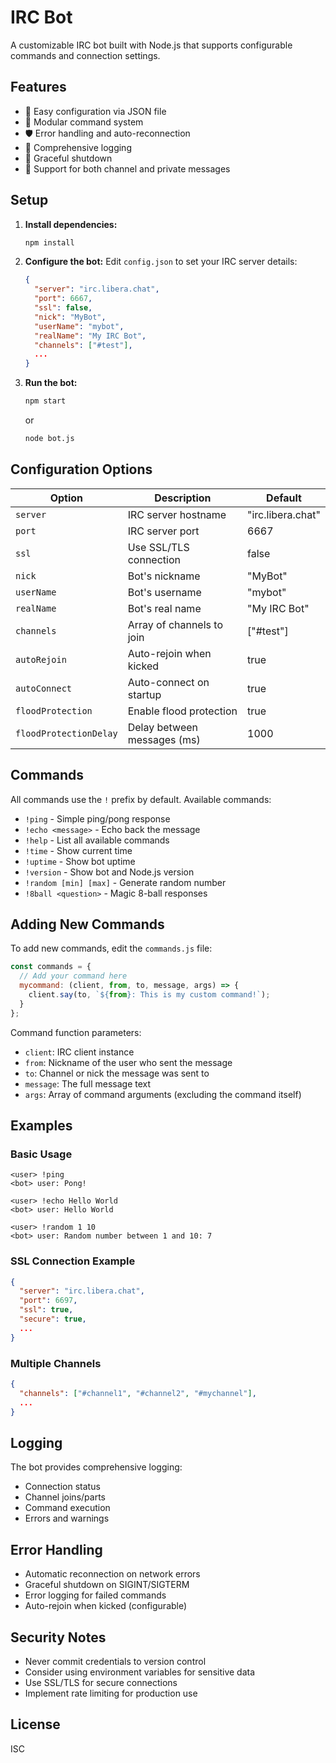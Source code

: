 # IRC Bot

A customizable IRC bot built with Node.js that supports configurable commands and connection settings.

## Features

- 🔧 Easy configuration via JSON file
- 🎯 Modular command system
- 🛡️ Error handling and auto-reconnection
- 📝 Comprehensive logging
- 🔄 Graceful shutdown
- 💬 Support for both channel and private messages

## Setup

1. **Install dependencies:**
   ```bash
   npm install
   ```

2. **Configure the bot:**
   Edit `config.json` to set your IRC server details:
   ```json
   {
     "server": "irc.libera.chat",
     "port": 6667,
     "ssl": false,
     "nick": "MyBot",
     "userName": "mybot",
     "realName": "My IRC Bot",
     "channels": ["#test"],
     ...
   }
   ```

3. **Run the bot:**
   ```bash
   npm start
   ```
   or
   ```bash
   node bot.js
   ```

## Configuration Options

| Option | Description | Default |
|--------|-------------|---------|
| `server` | IRC server hostname | "irc.libera.chat" |
| `port` | IRC server port | 6667 |
| `ssl` | Use SSL/TLS connection | false |
| `nick` | Bot's nickname | "MyBot" |
| `userName` | Bot's username | "mybot" |
| `realName` | Bot's real name | "My IRC Bot" |
| `channels` | Array of channels to join | ["#test"] |
| `autoRejoin` | Auto-rejoin when kicked | true |
| `autoConnect` | Auto-connect on startup | true |
| `floodProtection` | Enable flood protection | true |
| `floodProtectionDelay` | Delay between messages (ms) | 1000 |

## Commands

All commands use the `!` prefix by default. Available commands:

- `!ping` - Simple ping/pong response
- `!echo <message>` - Echo back the message
- `!help` - List all available commands
- `!time` - Show current time
- `!uptime` - Show bot uptime
- `!version` - Show bot and Node.js version
- `!random [min] [max]` - Generate random number
- `!8ball <question>` - Magic 8-ball responses

## Adding New Commands

To add new commands, edit the `commands.js` file:

```javascript
const commands = {
  // Add your command here
  mycommand: (client, from, to, message, args) => {
    client.say(to, `${from}: This is my custom command!`);
  }
};
```

Command function parameters:
- `client`: IRC client instance
- `from`: Nickname of the user who sent the message
- `to`: Channel or nick the message was sent to
- `message`: The full message text
- `args`: Array of command arguments (excluding the command itself)

## Examples

### Basic Usage
```
<user> !ping
<bot> user: Pong!

<user> !echo Hello World
<bot> user: Hello World

<user> !random 1 10
<bot> user: Random number between 1 and 10: 7
```

### SSL Connection Example
```json
{
  "server": "irc.libera.chat",
  "port": 6697,
  "ssl": true,
  "secure": true,
  ...
}
```

### Multiple Channels
```json
{
  "channels": ["#channel1", "#channel2", "#mychannel"],
  ...
}
```

## Logging

The bot provides comprehensive logging:
- Connection status
- Channel joins/parts
- Command execution
- Errors and warnings

## Error Handling

- Automatic reconnection on network errors
- Graceful shutdown on SIGINT/SIGTERM
- Error logging for failed commands
- Auto-rejoin when kicked (configurable)

## Security Notes

- Never commit credentials to version control
- Consider using environment variables for sensitive data
- Use SSL/TLS for secure connections
- Implement rate limiting for production use

## License

ISC